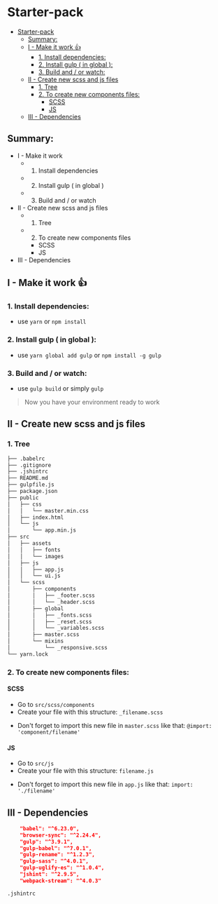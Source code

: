 # Starter-pack

<!-- TOC -->

- [Starter-pack](#starter-pack)
    - [Summary:](#summary)
    - [I - Make it work 👍](#i---make-it-work-👍)
        - [1. Install dependencies:](#1-install-dependencies)
        - [2. Install gulp ( in global ):](#2-install-gulp--in-global-)
        - [3. Build and / or watch:](#3-build-and--or-watch)
    - [II - Create new scss and js files](#ii---create-new-scss-and-js-files)
        - [1. Tree](#1-tree)
        - [2. To create new components files:](#2-to-create-new-components-files)
            - [SCSS](#scss)
            - [JS](#js)
    - [III - Dependencies](#iii---dependencies)

<!-- /TOC -->
## Summary:
* I - Make it work
    * 1. Install dependencies
    * 2. Install gulp ( in global )
    * 3. Build and / or watch
* II - Create new scss and js files
    * 1. Tree
    * 2. To create new components files
        * SCSS
        * JS
* III - Dependencies
## I - Make it work 👍
### 1. Install dependencies:
* use `yarn` or `npm install`

### 2. Install gulp ( in global ):
* use `yarn global add gulp` or `npm install -g gulp`

### 3. Build and / or watch:
* use `gulp build` or simply `gulp`

> Now you have your environment ready to work

## II - Create new scss and js files

### 1. Tree

```bash
├── .babelrc
├── .gitignore
├── .jshintrc
├── README.md
├── gulpfile.js
├── package.json
├── public
│   ├── css
│   │   └── master.min.css
│   ├── index.html
│   └── js
│       └── app.min.js
├── src
│   ├── assets
│   │   ├── fonts
│   │   └── images
│   ├── js
│   │   ├── app.js
│   │   └── ui.js
│   └── scss
│       ├── components
│       │   ├── _footer.scss
│       │   └── _header.scss
│       ├── global
│       │   ├── _fonts.scss
│       │   ├── _reset.scss
│       │   └── _variables.scss
│       ├── master.scss
│       └── mixins
│           └── _responsive.scss
└── yarn.lock
```

### 2. To create new components files: 

#### SCSS

* Go to `src/scss/components`
* Create your file with this structure: `_filename.scss` 
+ Don't forget to import this new file in `master.scss` like that: `@import: 'component/filename'`

#### JS 

* Go to `src/js`
* Create your file with this structure: `filename.js` 
+ Don't forget to import this new file in `app.js` like that: `import: './filename'`

## III - Dependencies

```json
    "babel": "^6.23.0",
    "browser-sync": "^2.24.4",
    "gulp": "^3.9.1",
    "gulp-babel": "^7.0.1",
    "gulp-rename": "^1.2.3",
    "gulp-sass": "^4.0.1",
    "gulp-uglify-es": "^1.0.4",
    "jshint": "^2.9.5",
    "webpack-stream": "^4.0.3"
```
```bash
.jshintrc
```